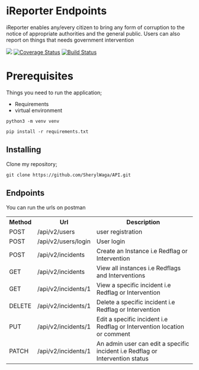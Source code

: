 # iReporter Endpoints
iReporter enables any/every citizen to bring any form of corruption to the notice of appropriate authorities and the general public. Users can also report on things that needs government intervention

<a href="https://codeclimate.com/github/SherylWaga/API2/maintainability"><img src="https://api.codeclimate.com/v1/badges/1bad268d207ff6e0df48/maintainability" /></a>
[![Coverage Status](https://coveralls.io/repos/github/SherylWaga/API2/badge.svg?branch=develop)](https://coveralls.io/github/SherylWaga/API2?branch=develop)
[![Build Status](https://travis-ci.org/SherylWaga/API2.svg?branch=develop)](https://travis-ci.org/SherylWaga/API2)

# Prerequisites
Things you need to run the application;
* Requirements
* virtual environment

` python3 -m venv venv `

` pip install -r requirements.txt `

## Installing
Clone my repository;

` git clone https://github.com/SherylWaga/API.git  `



## Endpoints

You can run the urls on postman
<table >
<th>Method</th>
<th>Url</th>
<th>Description</th>
    <tr>
        <td>POST</td>
        <td>/api/v2/users </td>
        <td>user registration </td>
    </tr>
     <tr>
        <td>POST</td>
         <td>/api/v2/users/login</td>
        <td>User login</td>
    </tr>
    <tr>
        <td>POST</td>
         <td>/api/v2/incidents </td>
        <td>Create an Instance i.e Redflag or Intervention</td>
    </tr>
     <tr>
        <td>GET</td>
         <td>/api/v2/incidents </td>
        <td>View all instances i.e Redflags and Interventions</td>
    </tr>
     <tr>
        <td>GET</td>
         <td>/api/v2/incidents/1 </td>
        <td>View a specific incident i.e Redflag or Intervention</td>
    </tr>
    <tr>
        <td>DELETE</td>
         <td>/api/v2/incidents/1 </td>
        <td>Delete a specific incident i.e Redflag or Intervention</td>
    </tr>
    <tr>
        <td>PUT</td>
         <td>/api/v2/incidents/1 </td>
        <td>Edit  a specific incident i.e Redflag or Intervention location or comment</td>
    </tr>
    <tr>
        <td>PATCH</td>
         <td>/api/v2/incidents/1 </td>
        <td>An admin user can edit a specific incident i.e Redflag or Intervention status</td>
    </tr>
   
</table>

